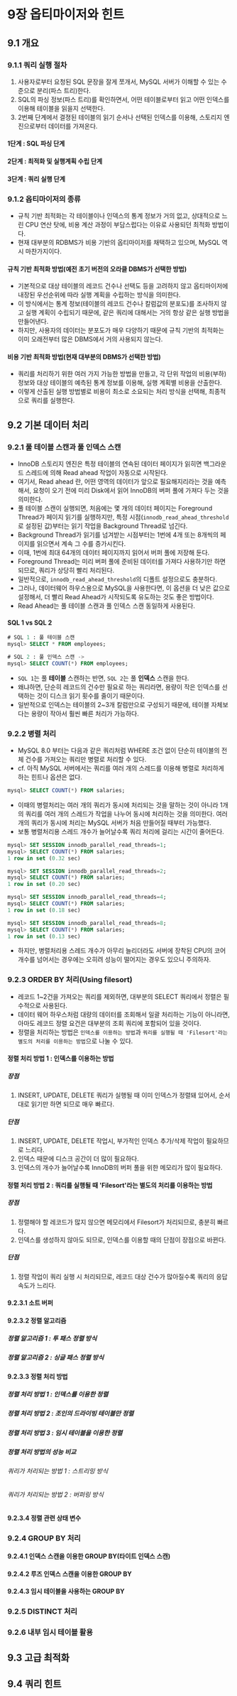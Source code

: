 # 9장 옵티마이저와 힌트
## 9.1 개요
### 9.1.1 쿼리 실행 절차
1. 사용자로부터 요청된 SQL 문장을 잘게 쪼개서, MySQL 서버가 이해할 수 있는 수준으로 분리(파스 트리)한다.
2. SQL의 파싱 정보(파스 트리)를 확인하면서, 어떤 테이블로부터 읽고 어떤 인덱스를 이용해 테이블을 읽을지 선택한다.
3. 2번째 단계에서 결졍된 테이블의 읽기 순서나 선택된 인덱스를 이용해, 스토리지 엔진으로부터 데이터를 가져온다.

#### 1단계 : SQL 파싱 단계
#### 2단계 : 최적화 및 실행계획 수립 단계
#### 3단계 : 쿼리 실행 단계

### 9.1.2 옵티마이저의 종류
- 규칙 기반 최적화는 각 테이블이나 인덱스의 통계 정보가 거의 없고, 상대적으로 느린 CPU 연산 탓에, 비용 계산 과정이 부담스럽다는 이유로 사용되던 최적화 방법이다.
- 현재 대부분의 RDBMS가 비용 기반의 옵티마이저를 채택하고 있으며, MySQL 역시 마찬가지이다.

#### 규칙 기반 최적화 방법(예전 초기 버전의 오라클 DBMS가 선택한 방법)
- 기본적으로 대상 테이블의 레코드 건수나 선택도 등을 고려하지 않고 옵티마이저에 내장된 우선순위에 따라 실행 계획을 수립하는 방식을 의미한다.
- 이 방식에서는 통계 정보(테이블의 레코드 건수나 칼럼값의 분포도)를 조사하지 않고 실행 계획이 수립되기 때문에, 같은 쿼리에 대해서는 거의 항상 같은 실행 방법을 만들어낸다.
- 하지만, 사용자의 데이터는 분포도가 매우 다양하기 때문에 규칙 기반의 최적화는 이미 오래전부터 많은 DBMS에서 거의 사용되지 않는다.
 
#### 비용 기반 최적화 방법(현재 대부분의 DBMS가 선택한 방법)
- 쿼리를 처리하기 위한 여러 가지 가능한 방법을 만들고, 각 단위 작업의 비용(부하) 정보와 대상 테이블의 예측된 통계 정보를 이용해, 실행 계획별 비용을 산출한다.
- 이렇게 산출된 실행 방법별로 비용이 최소로 소요되는 처리 방식을 선택해, 최종적으로 쿼리를 실행한다. 

## 9.2 기본 데이터 처리
### 9.2.1 풀 테이블 스캔과 풀 인덱스 스캔
- InnoDB 스토리지 엔진은 특정 테이블의 연속된 데이터 페이지가 읽히면 백그라운드 스레드에 의해 Read ahead 작업이 자동으로 시작된다.
- 여기서, Read ahead 란, 어떤 영역의 데이터가 앞으로 필요해지리라는 것을 예측해서, 요청이 오기 전에 미리 Disk에서 읽어 InnoDB의 버퍼 풀에 가져다 두는 것을 의미한다.
- 풀 테이블 스캔이 실행되면, 처음에는 몇 개의 데이터 페이지는 Foreground Thread가 페이지 읽기를 실행하지만, 특정 시점(`innodb_read_ahead_threshold`로 설정된 값)부터는 읽기 작업을 Background Thread로 넘긴다.
- Background Thread가 읽기를 넘겨받는 시점부터는 1번에 4개 또는 8개씩의 페이지를 읽으면서 계속 그 수를 증가시킨다.
- 이때, 1번에 최대 64개의 데이터 페이지까지 읽어서 버퍼 풀에 저장해 둔다.
- Foreground Thread는 미리 버퍼 풀에 준비된 데이터를 가져다 사용하기만 하면 되므로, 쿼리가 상당히 빨리 처리된다.
- 일반적으로, `innodb_read_ahead_threshold`의 디폴트 설정으로도 충분하다.
- 그러나, 데이터웨어 하우스용으로 MySQL을 사용한다면, 이 옵션을 더 낮은 값으로 설정해서, 더 빨리 Read Ahead가 시작되도록 유도하는 것도 좋은 방법이다.
- Read Ahead는 풀 테이블 스캔과 풀 인덱스 스캔  동일하게 사용된다.

#### SQL 1 vs SQL 2
```sql
# SQL 1 : 풀 테이블 스캔
mysql> SELECT * FROM employees;

# SQL 2 : 풀 인덱스 스캔 -> 
mysql> SELECT COUNT(*) FROM employees;
```
- `SQL 1`는 풀 **테이블** 스캔하는 반면, `SQL 2`는 풀 **인덱스** 스캔을 한다.
- 왜냐하면, 단순히 레코드의 건수만 필요로 하는 쿼리라면, 용량이 작은 인덱스를 선택하는 것이 디스크 읽기 횟수를 줄이기 때문이다.
- 일반적으로 인덱스는 테이블의 2~3개 칼럼만으로 구성되기 때문에, 테이블 자체보다는 용량이 작아서 훨씬 빠른 처리가 가능하다.


### 9.2.2 병렬 처리
- MySQL 8.0 부터는 다음과 같은 쿼리처럼 WHERE 조건 없이 단순히 테이블의 전체 건수를 가져오는 쿼리만 병렬로 처리할 수 있다.
- cf. 아직 MySQL 서버에서는 쿼리를 여러 개의 스레드를 이용해 병렬로 처리하게 하는 힌트나 옵션은 없다.
```sql
mysql> SELECT COUNT(*) FROM salaries;
```
- 이때의 병렬처리는 여러 개의 쿼리가 동시에 처리되는 것을 말하는 것이 아니라 1개의 쿼리를 여러 개의 스레드가 작업을 나누어 동시에 처리하는 것을 의미한다. 여러 개의 쿼리가 동시에 처리는 MySQL 서버가 처음 만들어질 때부터 가능했다.
- 보통 병렬처리용 스레드 개수가 늘어날수록 쿼리 처리에 걸리는 시간이 줄어든다.
```sql
mysql> SET SESSION innodb_parallel_read_threads=1;
mysql> SELECT COUNT(*) FROM salaries;
1 row in set (0.32 sec)

mysql> SET SESSION innodb_parallel_read_threads=2;
mysql> SELECT COUNT(*) FROM salaries;
1 row in set (0.20 sec)

mysql> SET SESSION innodb_parallel_read_threads=4;
mysql> SELECT COUNT(*) FROM salaries;
1 row in set (0.18 sec)

mysql> SET SESSION innodb_parallel_read_threads=8;
mysql> SELECT COUNT(*) FROM salaries;
1 row in set (0.13 sec)
```
- 하지만, 병렬처리용 스레드 개수가 아무리 늘리더라도 서버에 장착된 CPU의 코어 개수를 넘어서는 경우에는 오히려 성능이 떨어지는 경우도 있으니 주의하자.


### 9.2.3 ORDER BY 처리(Using filesort)
- 레코드 1~2건을 가져오는 쿼리를 제외하면, 대부분의 SELECT 쿼리에서 정렬은 필수적으로 사용된다.
- 데이터 웨어 하우스처럼 대량의 데이터를 조회해서 일괄 처리하는 기능이 아니라면, 아마도 레코드 정렬 요건은 대부분의 조회 쿼리에 포함되어 있을 것이다.
- 정렬을 처리하는 방법은 `인덱스를 이용하는 방법`과 `쿼리를 실행될 때 'Filesort'라는 별도의 처리를 이용하는 방법`으로 나눌 수 있다.

#### 정렬 처리 방법 1 : 인덱스를 이용하는 방법
##### 장점
1. INSERT, UPDATE, DELETE 쿼리가 실행될 때 이미 인덱스가 정렬돼 있어서, 순서대로 읽기만 하면 되므로 매우 빠르다.

##### 단점
1. INSERT, UPDATE, DELETE 작업시, 부가적인 인덱스 추가/삭제 작업이 필요하므로 느리다.
2. 인덱스 때문에 디스크 공간이 더 많이 필요하다.
3. 인덱스의 개수가 늘어날수록 InnoDB의 버퍼 풀을 위한 메모리가 많이 필요하다.

#### 정렬 처리 방법 2 : 쿼리를 실행될 때 'Filesort'라는 별도의 처리를 이용하는 방법
##### 장점
1. 정렬해야 할 레코드가 많지 않으면 메모리에서 Filesort가 처리되므로, 충분히 빠르다.
2. 인덱스를 생성하지 않아도 되므로, 인덱스를 이용할 때의 단점이 장점으로 바뀐다.

##### 단점
1. 정렬 작업이 쿼리 실행 시 처리되므로, 레코드 대상 건수가 많아질수록 쿼리의 응답 속도가 느리다.

#### 9.2.3.1 소트 버퍼





#### 9.2.3.2 정렬 알고리즘

##### 정렬 알고리즘 1 : 투 패스 정렬 방식

##### 정렬 알고리즘 2 : 싱글 패스 정렬 방식


#### 9.2.3.3 정렬 처리 방법
##### 정렬 처리 방법 1 : 인덱스를 이용한 정렬

##### 정렬 처리 방법 2 : 조인의 드라이빙 테이블만 정렬

##### 정렬 처리 방법 3 : 임시 테이블을 이용한 정렬


##### 정렬 처리 방법의 성능 비교
###### 쿼리가 처리되는 방법 1 : 스트리밍 방식
###### 쿼리가 처리되는 방법 2 : 버퍼링 방식








#### 9.2.3.4 정렬 관련 상태 변수

### 9.2.4 GROUP BY 처리

#### 9.2.4.1 인덱스 스캔을 이용한 GROUP BY(타이트 인덱스 스캔)
#### 9.2.4.2 루즈 인덱스 스캔을 이용한 GROUP BY
#### 9.2.4.3 임시 테이블을 사용하는 GROUP BY



### 9.2.5 DISTINCT 처리

### 9.2.6 내부 임시 테이블 활용





## 9.3 고급 최적화

## 9.4 쿼리 힌트

